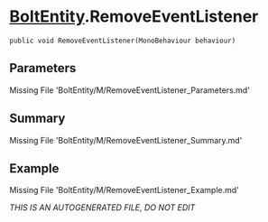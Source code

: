 # [BoltEntity](Types/BoltEntity.md).RemoveEventListener
`public void RemoveEventListener(MonoBehaviour behaviour)`
## Parameters
Missing File 'BoltEntity/M/RemoveEventListener_Parameters.md'
## Summary
Missing File 'BoltEntity/M/RemoveEventListener_Summary.md'
## Example
Missing File 'BoltEntity/M/RemoveEventListener_Example.md'

*THIS IS AN AUTOGENERATED FILE, DO NOT EDIT*
